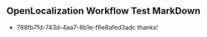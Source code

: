 ## OpenLocalization Workflow Test MarkDown
* 788fb7fd-743d-4aa7-8b1e-f6e8afed3adc thanks!

<!--HONumber=Aug16_HO1-->


